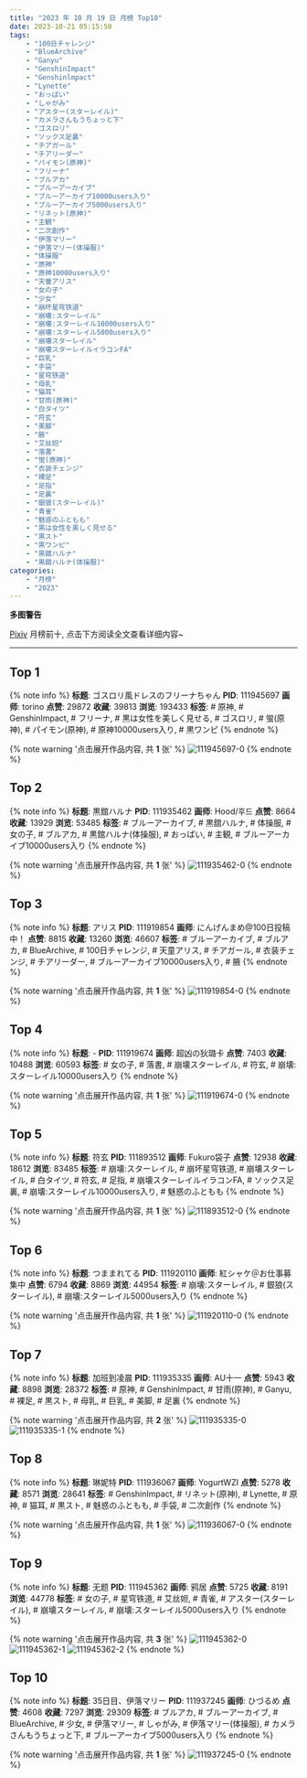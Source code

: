```yaml
---
title: "2023 年 10 月 19 日 月榜 Top10"
date: 2023-10-21 05:15:50
tags:
    - "100日チャレンジ"
    - "BlueArchive"
    - "Ganyu"
    - "GenshinImpact"
    - "Genshinlmpact"
    - "Lynette"
    - "おっぱい"
    - "しゃがみ"
    - "アスター(スターレイル)"
    - "カメラさんもうちょっと下"
    - "ゴスロリ"
    - "ソックス足裏"
    - "チアガール"
    - "チアリーダー"
    - "パイモン(原神)"
    - "フリーナ"
    - "ブルアカ"
    - "ブルーアーカイブ"
    - "ブルーアーカイブ10000users入り"
    - "ブルーアーカイブ5000users入り"
    - "リネット(原神)"
    - "主観"
    - "二次創作"
    - "伊落マリー"
    - "伊落マリー(体操服)"
    - "体操服"
    - "原神"
    - "原神10000users入り"
    - "天童アリス"
    - "女の子"
    - "少女"
    - "崩坏星穹铁道"
    - "崩壊:スターレイル"
    - "崩壊:スターレイル10000users入り"
    - "崩壊:スターレイル5000users入り"
    - "崩壊スターレイル"
    - "崩壊スターレイルイラコンFA"
    - "巨乳"
    - "手袋"
    - "星穹铁道"
    - "母乳"
    - "猫耳"
    - "甘雨(原神)"
    - "白タイツ"
    - "符玄"
    - "美脚"
    - "腋"
    - "艾丝妲"
    - "落書"
    - "蛍(原神)"
    - "衣装チェンジ"
    - "裸足"
    - "足指"
    - "足裏"
    - "銀狼(スターレイル)"
    - "青雀"
    - "魅惑のふともも"
    - "黒は女性を美しく見せる"
    - "黒スト"
    - "黒ワンピ"
    - "黒舘ハルナ"
    - "黒舘ハルナ(体操服)"
categories:
    - "月榜"
    - "2023"
---
```


<i class="fa fa-triangle-exclamation"></i>**多图警告**<i class="fa fa-triangle-exclamation"></i>

[Pixiv](https://www.pixiv.net/) 月榜前十, 点击下方阅读全文查看详细内容~

<!-- more -->

---

## Top 1

{% note info %}
**标题**: ゴスロリ風ドレスのフリーナちゃん
**PID**: 111945697 **画师**: torino
**点赞**: 29872 **收藏**: 39813 **浏览**: 193433
**标签**: # 原神, # GenshinImpact, # フリーナ, # 黒は女性を美しく見せる, # ゴスロリ, # 蛍(原神), # パイモン(原神), # 原神10000users入り, # 黒ワンピ
{% endnote %}

{% note warning '点击展开作品内容, 共 **1** 张' %}
![111945697-0](https://i.pixiv.re/img-original/img/2023/09/23/00/00/40/111945697_p0.jpg)
{% endnote %}

## Top 2

{% note info %}
**标题**: 黒舘ハルナ
**PID**: 111935462 **画师**: Hood/후드
**点赞**: 8664 **收藏**: 13929 **浏览**: 53485
**标签**: # ブルーアーカイブ, # 黒舘ハルナ, # 体操服, # 女の子, # ブルアカ, # 黒舘ハルナ(体操服), # おっぱい, # 主観, # ブルーアーカイブ10000users入り
{% endnote %}

{% note warning '点击展开作品内容, 共 **1** 张' %}
![111935462-0](https://i.pixiv.re/img-original/img/2023/09/22/18/14/51/111935462_p0.png)
{% endnote %}

## Top 3

{% note info %}
**标题**: アリス
**PID**: 111919854 **画师**: にんげんまめ@100日投稿中！
**点赞**: 8815 **收藏**: 13260 **浏览**: 46607
**标签**: # ブルーアーカイブ, # ブルアカ, # BlueArchive, # 100日チャレンジ, # 天童アリス, # チアガール, # 衣装チェンジ, # チアリーダー, # ブルーアーカイブ10000users入り, # 腋
{% endnote %}

{% note warning '点击展开作品内容, 共 **1** 张' %}
![111919854-0](https://i.pixiv.re/img-original/img/2023/09/22/00/04/27/111919854_p0.png)
{% endnote %}

## Top 4

{% note info %}
**标题**: -
**PID**: 111919674 **画师**: 超凶の狄璐卡
**点赞**: 7403 **收藏**: 10488 **浏览**: 60593
**标签**: # 女の子, # 落書, # 崩壊スターレイル, # 符玄, # 崩壊:スターレイル10000users入り
{% endnote %}

{% note warning '点击展开作品内容, 共 **1** 张' %}
![111919674-0](https://i.pixiv.re/img-original/img/2023/09/22/00/01/30/111919674_p0.jpg)
{% endnote %}

## Top 5

{% note info %}
**标题**: 符玄
**PID**: 111893512 **画师**: Fukuro袋子
**点赞**: 12938 **收藏**: 18612 **浏览**: 83485
**标签**: # 崩壊:スターレイル, # 崩坏星穹铁道, # 崩壊スターレイル, # 白タイツ, # 符玄, # 足指, # 崩壊スターレイルイラコンFA, # ソックス足裏, # 崩壊:スターレイル10000users入り, # 魅惑のふともも
{% endnote %}

{% note warning '点击展开作品内容, 共 **1** 张' %}
![111893512-0](https://i.pixiv.re/img-original/img/2023/09/21/00/00/39/111893512_p0.jpg)
{% endnote %}

## Top 6

{% note info %}
**标题**: つままれてる
**PID**: 111920110 **画师**: 紅シャケ＠お仕事募集中
**点赞**: 6794 **收藏**: 8869 **浏览**: 44954
**标签**: # 崩壊:スターレイル, # 銀狼(スターレイル), # 崩壊:スターレイル5000users入り
{% endnote %}

{% note warning '点击展开作品内容, 共 **1** 张' %}
![111920110-0](https://i.pixiv.re/img-original/img/2023/09/22/00/11/55/111920110_p0.jpg)
{% endnote %}

## Top 7

{% note info %}
**标题**: 加班到凌晨
**PID**: 111935335 **画师**: AU十一
**点赞**: 5943 **收藏**: 8898 **浏览**: 28372
**标签**: # 原神, # Genshinlmpact, # 甘雨(原神), # Ganyu, # 裸足, # 黒スト, # 母乳, # 巨乳, # 美脚, # 足裏
{% endnote %}

{% note warning '点击展开作品内容, 共 **2** 张' %}
![111935335-0](https://i.pixiv.re/img-original/img/2023/09/22/18/09/22/111935335_p0.jpg)
![111935335-1](https://i.pixiv.re/img-original/img/2023/09/22/18/09/22/111935335_p1.jpg)
{% endnote %}

## Top 8

{% note info %}
**标题**: 琳妮特
**PID**: 111936067 **画师**: YogurtWZI
**点赞**: 5278 **收藏**: 8571 **浏览**: 28641
**标签**: # GenshinImpact, # リネット(原神), # Lynette, # 原神, # 猫耳, # 黒スト, # 魅惑のふともも, # 手袋, # 二次創作
{% endnote %}

{% note warning '点击展开作品内容, 共 **1** 张' %}
![111936067-0](https://i.pixiv.re/img-original/img/2023/09/22/18/42/32/111936067_p0.jpg)
{% endnote %}

## Top 9

{% note info %}
**标题**: 无题
**PID**: 111945362 **画师**: 鸦居
**点赞**: 5725 **收藏**: 8191 **浏览**: 44778
**标签**: # 女の子, # 星穹铁道, # 艾丝妲, # 青雀, # アスター(スターレイル), # 崩壊スターレイル, # 崩壊:スターレイル5000users入り
{% endnote %}

{% note warning '点击展开作品内容, 共 **3** 张' %}
![111945362-0](https://i.pixiv.re/img-original/img/2023/09/22/23/53/49/111945362_p0.jpg)
![111945362-1](https://i.pixiv.re/img-original/img/2023/09/22/23/53/49/111945362_p1.jpg)
![111945362-2](https://i.pixiv.re/img-original/img/2023/09/22/23/53/49/111945362_p2.jpg)
{% endnote %}

## Top 10

{% note info %}
**标题**: 35日目、伊落マリー
**PID**: 111937245 **画师**: ひづるめ
**点赞**: 4608 **收藏**: 7297 **浏览**: 29309
**标签**: # ブルアカ, # ブルーアーカイブ, # BlueArchive, # 少女, # 伊落マリー, # しゃがみ, # 伊落マリー(体操服), # カメラさんもうちょっと下, # ブルーアーカイブ5000users入り
{% endnote %}

{% note warning '点击展开作品内容, 共 **1** 张' %}
![111937245-0](https://i.pixiv.re/img-original/img/2023/09/22/19/30/00/111937245_p0.jpg)
{% endnote %}
